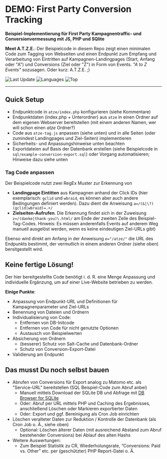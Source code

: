 # DEMO: First Party Conversion Tracking
**Beispiel-Implementierung für First Party Kampagnentraffic- und Conversionvermessung mit JS, PHP und SQlite** 

**Meet A.T.Z.E.**: Der Beispielcode in diesem Repo zeigt einen minimalen Code zum Tagging von Webseiten und einen Endpunkt zum Empfang und Verarbeitung von Eintritten auf Kampagnen-Landingpages (Start, Anfang oder "A") und Conversions (Ziel oder "Z") in Form von Events. *"A to Z Events"* sozusagen. Oder kurz: A.T.Z.E. ;) 

![Last Update](https://img.shields.io/github/last-commit/mbaersch/campaign-events-demo) ![Languages](https://img.shields.io/github/languages/count/mbaersch/campaign-events-demo) ![Top](https://img.shields.io/github/languages/top/mbaersch/campaign-events-demo)

--- 

## Quick Setup 
- Endpunktcode in `atze/index.php` konfigurieren (siehe Kommentare)
- Endpunktdaten (index.php + Unterordner) aus `atze` in einen Ordner auf dem eigenen Webserver bereitstellen (mit einem anderen Namen, wer will schon einen *atze* Ordner?)
- Code aus `atze-tag.js` anpassen (siehe unten) und in alle Seiten (oder zumindest Landingpages und Ziel-Seiten) implementieren
- Sicherheits- und Anpassungshinweise unten beachten
- Exportdateien auf Basis der Datenbank erstellen (siehe Beispielcode in `sql/example-conversion-export.sql`) oder Vorgang automatisieren; Hinweise dazu siehe unten

### Tag Code anpassen
Der Beispielcode nutzt zwei RegEx Muster zur Erkennung von 
- **Landingpage Eintitten** aus Kampagnen anhand der Click IDs (hier exemplarisch: `gclid` und `wbraid`, es können aber auch andere Bedingungen definiert werden). Dazu dient die Anweisung `a=/(&|\?)(gclid|wbraid)=.+/` 
- **Zielseiten-Aufrufen**. Die Erkennung findet sich in der Zuweisung `z=/(danke|thank-you)\.html/` am Ende der zweiten Zeile des Beispiel-Tag-Codes. Hinweis: Es müssen anderenfalls Events auf anderem Weg manuell ausgelöst werden, wenn es keine eindeutigen Ziel-URLs gibt)  

Ebenso wird direkt am Anfang in der Anweisung `e="/atze/"` die URL des Endpunkts bestimmt, der vermutlich in einem anderen Ordner (siehe oben) bersitgestellt wird. 

## Keine fertige Lösung!
Der hier bereitgestellte Code benötigt i. d. R. eine Menge Anpassung und individuelle Ergänzung, um auf einer Live-Website betrieben zu werden. 

**Einige Punkte**: 
- Anpassung von Endpunkt-URL und Definitionen für Kampagnenparameter und Ziel-URLs
- Benennung von Dateien und Ordnern
- Individualisierung von Code: 
  - Entfernen von DB-Initcode
  - Entfernen von Code für nicht genutzte Optionen
  - Austausch von Beispielwerten
- Absicherung von Ordnern
  - (besserer) Schutz von Salt-Cache und Datenbank-Ordner
  - Schutz von Conversion-Export-Datei
- Validierung am Endpunkt  

## Das musst Du noch selbst bauen
- Abrufen von Conversions für Export analog zu Matomo etc. als "Service-URL" bereitstellen (SQL Beispiel-Code zum Abruf anbei)
  - Manuell mittels Download der SQLite DB und Abfrage mit [DB Browser for SQLite](https://sqlitebrowser.org/)
  - Oder: Abruf per URL mittels PHP und Caching des Ergebnisses, anschließend Löschen oder Markieren exportierter Daten
  - Oder: Export und ggf. Bereinigung als Cron Job einrichten 
- Löschen veralteter Daten zur Reduktion / Kontrolle der Datenbank (als Cron Job o. Ä., siehe oben)
  - Optional: Löschen älterer Daten (mit ausreichend Abstand zum Abruf bestehender Conversions) bei Ablauf des alten Hashs 
- Weitere Auswertungen: 
  - Zum Beispiel Statistik zu CR, Wiederholungsrate, “Conversions: Paid vs. Other” etc. per (geschützter) PHP Report-Datei o. Ä.

